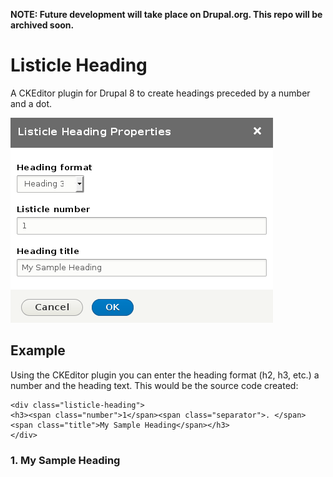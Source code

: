 **NOTE: Future development will take place on Drupal.org. This repo will be archived soon.**

# Listicle Heading #

A CKEditor plugin for Drupal 8 to create headings preceded by a number and a dot.

![Listicle Heading Dialog](listicle-heading-dialog.png "Listicle Heading Dialog Screenshot")

## Example ##

Using the CKEditor plugin you can enter the heading format (h2, h3, etc.) a number and the heading text. This would be the source code created:

```
<div class="listicle-heading">
<h3><span class="number">1</span><span class="separator">. </span><span class="title">My Sample Heading</span></h3>
</div>
```

### 1. My Sample Heading ###

